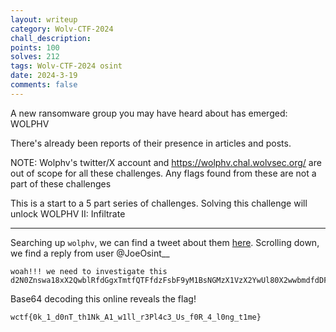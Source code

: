 ```yaml
---
layout: writeup
category: Wolv-CTF-2024
chall_description:
points: 100
solves: 212
tags: Wolv-CTF-2024 osint
date: 2024-3-19
comments: false
---
```


A new ransomware group you may have heard about has emerged: WOLPHV

There's already been reports of their presence in articles and posts.

NOTE: Wolphv's twitter/X account and https://wolphv.chal.wolvsec.org/ are out of scope for all these challenges. Any flags found from these are not a part of these challenges

This is a start to a 5 part series of challenges. Solving this challenge will unlock WOLPHV II: Infiltrate

---

Searching up `wolphv`, we can find a tweet about them [here](https://twitter.com/FalconFeedsio/status/1706989111414849989). Scrolling down, we find a reply from user @JoeOsint__  

```
woah!!! we need to investigate this
d2N0Znswa18xX2QwblRfdGgxTmtfQTFfdzFsbF9yM1BsNGMzX1VzX2YwUl80X2wwbmdfdDFtZX0=
```

Base64 decoding this online reveals the flag!  

    wctf{0k_1_d0nT_th1Nk_A1_w1ll_r3Pl4c3_Us_f0R_4_l0ng_t1me}